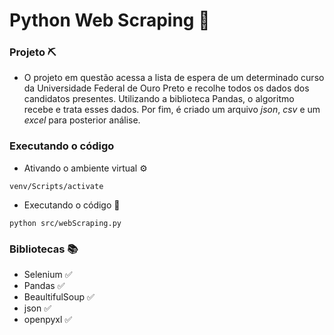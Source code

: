 # Python Web Scraping 🐍

### Projeto ⛏️
- O projeto em questão acessa a lista de espera de um determinado curso da Universidade Federal de Ouro Preto e recolhe todos os dados dos candidatos presentes. Utilizando a biblioteca Pandas, o algoritmo recebe e trata esses dados. Por fim, é criado um arquivo *json*, *csv* e um *excel* para posterior análise.
### Executando o código
- Ativando o ambiente virtual ⚙️
```
venv/Scripts/activate
```
- Executando o código 🚀
```
python src/webScraping.py
```
### Bibliotecas 📚
- Selenium ✅
- Pandas ✅
- BeaultifulSoup ✅
- json ✅
- openpyxl ✅

